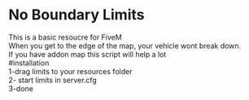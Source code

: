 # No Boundary Limits
This is a basic resoucre for FiveM  
When you get to the edge of the map, your vehicle wont break down.  
If you have addon map this script will help a lot   
#installation  
1-drag limits to your resources folder  
2- start limits in server.cfg  
3-done  
  

